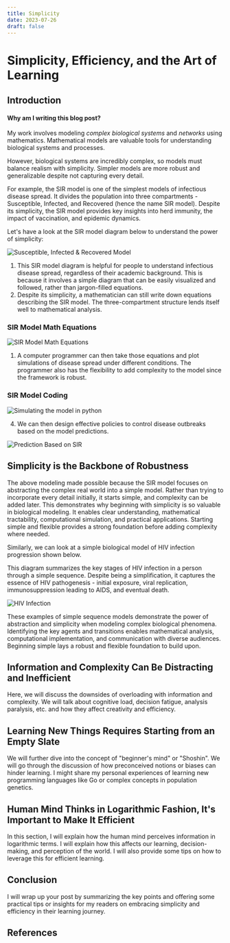 ```yaml
---
title: Simplicity
date: 2023-07-26
draft: false
---
```


# Simplicity, Efficiency, and the Art of Learning

## Introduction

#### Why am I writing this blog post?

My work involves modeling *complex biological systems* and *networks* using mathematics. Mathematical models are valuable tools for understanding biological systems and processes. 

However, biological systems are incredibly complex, so models must balance realism with simplicity. Simpler models are more robust and generalizable despite not capturing every detail.

For example, the SIR model is one of the simplest models of infectious disease spread. It divides the population into three compartments - Susceptible, Infected, and Recovered (hence the name SIR model). Despite its simplicity, the SIR model provides key insights into herd immunity, the impact of vaccination, and epidemic dynamics. 


Let's have a look at the SIR model diagram below to understand the power of simplicity:

![Susceptible, Infected & Recovered Model](sir.svg)



1. This SIR model diagram is helpful for people to understand infectious disease spread, regardless of their academic background. This is because it involves a simple diagram that can be easily visualized and followed, rather than jargon-filled equations.
2. Despite its simplicity, a mathematician can still write down equations describing the SIR model. The three-compartment structure lends itself well to mathematical analysis.

### SIR Model Math Equations

![SIR Model Math Equations](equation.svg)

1. A computer programmer can then take those equations and plot simulations of disease spread under different conditions. The programmer also has the flexibility to add complexity to the model since the framework is robust.


### SIR Model Coding

![Simulating the model in python](py.svg)



4. We can then design effective policies to control disease outbreaks based on the model predictions.

![Prediction Based on SIR](sir_plot.png)

## Simplicity is the Backbone of Robustness

The above modeling made possible because the SIR model focuses on abstracting the complex real world into a simple model. Rather than trying to incorporate every detail initially, it starts simple, and complexity can be added later. This demonstrates why beginning with simplicity is so valuable in biological modeling. It enables clear understanding, mathematical tractability, computational simulation, and practical applications. Starting simple and flexible provides a strong foundation before adding complexity where needed.

Similarly, we can look at a simple biological model of HIV infection progression shown below.

This diagram summarizes the key stages of HIV infection in a person through a simple sequence. Despite being a simplification, it captures the essence of HIV pathogenesis - initial exposure, viral replication, immunosuppression leading to AIDS, and eventual death. 

![HIV Infection](hiv.svg)

These examples of simple sequence models demonstrate the power of abstraction and simplicity when modeling complex biological phenomena. Identifying the key agents and transitions enables mathematical analysis, computational implementation, and communication with diverse audiences. Beginning simple lays a robust and flexible foundation to build upon. 

## Information and Complexity Can Be Distracting and Inefficient

Here, we will discuss the downsides of overloading with information and complexity. We will talk about cognitive load, decision fatigue, analysis paralysis, etc. and how they affect creativity and efficiency.

## Learning New Things Requires Starting from an Empty Slate

We will further dive into the concept of "beginner's mind" or "Shoshin". We will go through the discussion of how preconceived notions or biases can hinder learning. I might share my personal experiences of learning new programming languages like Go or complex concepts in population genetics.

## Human Mind Thinks in Logarithmic Fashion, It's Important to Make It Efficient

In this section, I will explain how the human mind perceives information in logarithmic terms. I will explain how this affects our learning, decision-making, and perception of the world. I will also provide some tips on how to leverage this for efficient learning.

## Conclusion

I will wrap up your post by summarizing the key points and offering some practical tips or insights for my readers on embracing simplicity and efficiency in their learning journey.

## References

